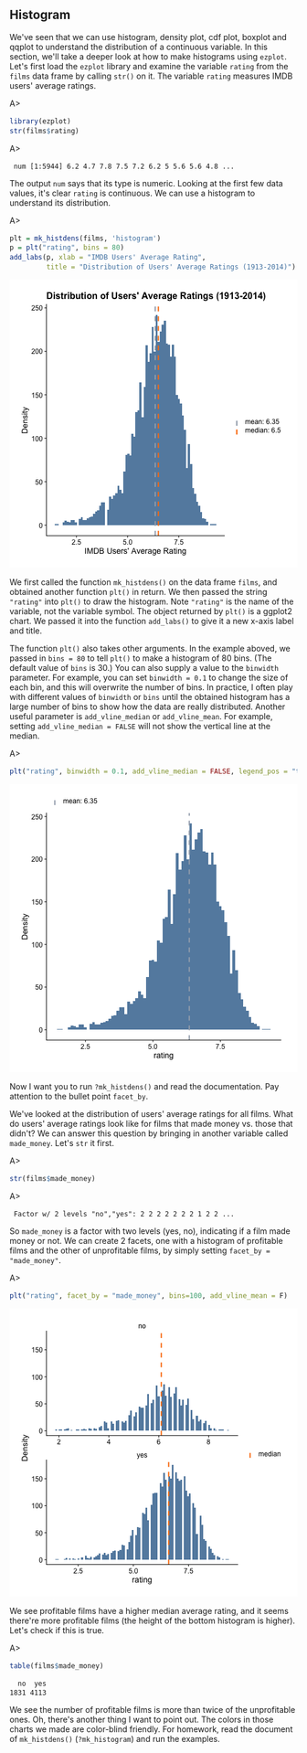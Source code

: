 ## Histogram

We've seen that we can use histogram, density plot, cdf plot, boxplot and qqplot to understand the distribution of a continuous variable. In this section, we'll take a deeper look at how to make histograms using `ezplot`. Let's first load the `ezplot` library and examine the variable `rating` from the `films` data frame by calling `str()` on it. The variable `rating` measures IMDB users' average ratings.

A>
```r
library(ezplot)
str(films$rating)
```
A>
```
 num [1:5944] 6.2 4.7 7.8 7.5 7.2 6.2 5 5.6 5.6 4.8 ...
```

The output `num` says that its type is numeric. Looking at the first few data values, it's clear `rating` is continuous. We can use a histogram to understand its distribution.

A>
```r
plt = mk_histdens(films, 'histogram')
p = plt("rating", bins = 80) 
add_labs(p, xlab = "IMDB Users' Average Rating", 
         title = "Distribution of Users' Average Ratings (1913-2014)")
```

![Avg. Ratings with Mean and Median Lines](images/hist_rating_p1-1.png)

We first called the function `mk_histdens()` on the data frame `films`, and 
obtained another function `plt()` in return. We then passed the string `"rating"` into `plt()` to draw the histogram. Note `"rating"` is the name of the variable, not the variable symbol. The object returned by `plt()` is a ggplot2 chart. We passed it into the function `add_labs()` to give it a new x-axis label and title. 

The function `plt()` also takes other arguments. In the example aboved, we passed in `bins = 80` to tell `plt()` to make a histogram of 80 bins. (The default value of `bins` is 30.) You can also supply a value to the `binwidth` parameter. For example, you can set `binwidth = 0.1` to change the size
of each bin, and this will overwrite the number of bins. In practice, I often play with different values of `binwidth` or `bins` until the obtained histogram has a large number of bins to show how the data are really distributed. Another useful parameter is `add_vline_median` or `add_vline_mean`. For example, setting `add_vline_median = FALSE` will not show the vertical line at the median.

A>
```r
plt("rating", binwidth = 0.1, add_vline_median = FALSE, legend_pos = "top") 
```

![Avg. Ratings with Mean Line](images/hist_rating_p2-1.png)

Now I want you to run `?mk_histdens()` and read the documentation. Pay attention to the bullet point `facet_by`.

We've looked at the distribution of users' average ratings for all films. What do users' average ratings look like for films that made money vs. those that didn't? We can answer this question by bringing in another variable called 
`made_money`. Let's `str` it first.

A>
```r
str(films$made_money)
```
A>
```
 Factor w/ 2 levels "no","yes": 2 2 2 2 2 2 2 1 2 2 ...
```

So `made_money` is a factor with two levels (yes, no), indicating if a film made money or not. We can create 2 facets, one with a histogram of profitable films
and the other of unprofitable films, by simply setting `facet_by = "made_money"`. 

A>
```r
plt("rating", facet_by = "made_money", bins=100, add_vline_mean = F) 
```

![Avg. Ratings of Two Film Groups](images/hist_rating_by_made_money-1.png)

We see profitable films have a higher median average rating, and it seems
there're more profitable films (the height of the bottom histogram is higher).
Let's check if this is true.

A>
```r
table(films$made_money)
```

```
  no  yes 
1831 4113 
```

We see the number of profitable films is more than twice of the unprofitable 
ones. Oh, there's another thing I want to point out. The colors in those
charts we made are color-blind friendly. For homework, read the document of
`mk_histdens()` (`?mk_histogram`) and run the examples. 
